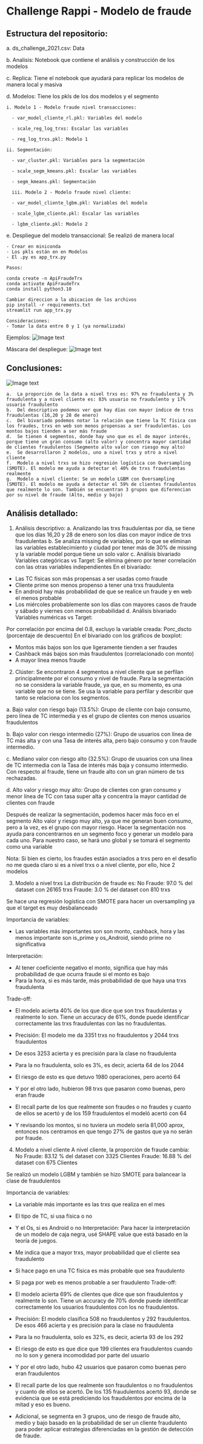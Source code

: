 # Challenge Rappi - Modelo de fraude

## Estructura del repositorio:

a. ds_challenge_2021.csv: Data 

b. Analisis: Notebook que contiene el análisis y construcción de los modelos

c. Replica: Tiene el notebook que ayudará para replicar los modelos de manera local y masiva

d. Modelos: Tiene los pkls de los dos modelos y el segmento

    i. Modelo 1 - Modelo fraude nivel transacciones:

      - var_model_cliente_rl.pkl: Variables del modelo

      - scale_reg_log_trxs: Escalar las variables

      - reg_log_trxs.pkl: Modelo 1

    ii. Segmentación:  
    
      - var_cluster.pkl: Variables para la segmentación

      - scale_segm_kmeans.pkl: Escalar las variables

      - segm_kmeans.pkl: Segmentación
      
      iii. Modelo 2 - Modelo fraude nivel cliente:

      - var_model_cliente_lgbm.pkl: Variables del modelo

      - scale_lgbm_cliente.pkl: Escalar las variables

      - lgbm_cliente.pkl: Modelo 2    
      
  e. Despliegue del modelo transaccional: Se realizó de manera local
  
  	- Crear en miniconda
	- Los pkls están en en Modelos
	- El .py es app_trx.py
	
	Pasos: 
  
  	conda create -n ApiFraudeTrx
	conda activate ApiFraudeTrx
	conda install python3.10
	
	Cambiar direccion a la ubicacion de los archivos
	pip install -r requirements.txt
	streamlit run app_trx.py 
	
	Consideraciones:
	- Tomar la data entre 0 y 1 (ya normalizada)
	
Ejemplos:
![Image text](https://github.com/EdwinChirre/ds_challeng_rappi/blob/main/EjemploDespliegue/Ejemplos.png)
	
Máscara del despliegue:
![Image text](https://github.com/EdwinChirre/ds_challeng_rappi/blob/main/EjemploDespliegue/ModeloDespliegue.PNG)
  
  
 ## Conclusiones:
 
![Image text](https://github.com/EdwinChirre/ds_challeng_rappi/blob/55f677520cfd825daa16c388e838409e7a632cde/Conclusion_Modelo.png)
 
    a.	La proporción de la data a nivel trxs es: 97% no fraudulenta y 3% fraudulenta y a nivel cliente es: 83% usuario no fraudulento y 17% usuario fraudulento
    b.	Del descriptivo podemos ver que hay días con mayor índice de trxs fraudulentas (16,20 y 28 de enero)
    c.	Del bivariado podemos notar la relación que tiene la TC física con los fraudes, trxs en web son menos propensas a ser fraudulentas. Los montos bajos tienden a ser más fraude
    d.	Se tienen 4 segmentos, donde hay uno que es el de mayor interés, porque tiene un gran consumo (alto valor) y concentra mayor cantidad de clientes fraudulentos (Segmento alto valor con riesgo muy alto)
    e.	Se desarrollaron 2 modelos, uno a nivel trxs y otro a nivel cliente
    f.	Modelo a nivel trxs se hizo regresión logística con Oversampling (SMOTE). El modelo me ayuda a detectar el 40% de trxs fraudulentas realmente
    g.	Modelo a nivel cliente: Se un modelo LGBM con Oversampling (SMOTE). El modelo me ayuda a detectar el 59% de clientes fraudulentos que realmente lo son. También se encuentran 3 grupos que diferencian por su nivel de fraude (Alto, medio y bajo)

 
 ## Análisis detallado:
 
 1.	Análisis descriptivo:
a.	Analizando las trxs fraudulentas por día, se tiene que los días 16,20 y 28 de enero son los días con mayor índice de trxs fraudulentas
b.	Se analiza missing de variables, por lo que se eliminan las variables establecimiento y ciudad por tener más de 30% de missing y la variable model porque tiene un solo valor
c.	Análisis bivariado Variables categóricas vs Target:
Se elimina género por tener correlación con las otras variables independientes
En el bivariado:

-	Las TC físicas son más propensas a ser usadas como fraude
-	Cliente prime son menos propenso a tener una trxs fraudulenta
-	En android hay más probabilidad de que se realice un fraude y en web el menos probable
-	Los miércoles probablemente son los días con mayores casos de fraude y sábado y viernes con menos probabilidad
d.	Análisis bivariado Variables numéricas vs Target:

Por correlación por encima del 0.8, excluyo la variable creada: Porc_dscto (porcentaje de descuento)
En el bivariado con los gráficos de boxplot:

-	Montos más bajos son los que ligeramente tienden a ser fraudes
-	Cashback más bajos son más fraudulentos (correlacionado con monto)
-	A mayor línea menos fraude



2.	Clúster: 
Se encontraron 4 segmentos a nivel cliente que se perfilan principalmente por el consumo y nivel de fraude. Para la segmentación no se considera la variable fraude, ya que, en su momento, es una variable que no se tiene. Se usa la variable para perfilar y describir que tanto se relaciona con los segmentos.

a.	Bajo valor con riesgo bajo (13.5%): Grupo de cliente con bajo consumo, pero línea de TC intermedia y es el grupo de clientes con menos usuarios fraudulentos

b.	Bajo valor con riesgo intermedio (27%): Grupo de usuarios con línea de TC más alta y con una Tasa de interés alta, pero bajo consumo y con fraude intermedio.

c.	Mediano valor con riesgo alto (32.5%): Grupo de usuarios con una línea de TC intermedia con la Tasa de interés más baja y consumo intermedio. Con respecto al fraude, tiene un fraude alto con un gran número de txs rechazadas.

d.	Alto valor y riesgo muy alto: Grupo de clientes con gran consumo y menor línea de TC con tasa super alta y concentra la mayor cantidad de clientes con fraude

Después de realizar la segmentación, podemos hacer más foco en el segmento Alto valor y riesgo muy alto, ya que me generan buen consumo, pero a la vez, es el grupo con mayor riesgo.
Hacer la segmentación nos ayuda para concentrarnos en un segmento foco y generar un modelo para cada uno. Para nuestro caso, se hará uno global y se tomará el segmento como una variable

Nota: Si bien es cierto, los fraudes están asociados a trxs pero en el desafío no me queda claro si es a nivel trxs o a nivel cliente, por ello, hice 2 modelos

3.	Modelo a nivel trxs
La distribución de fraude es: 
No Fraude: 97.0 % del dataset con 26165 trxs 
Fraude: 3.0 % del dataset con 810 trxs


Se hace una regresión logística con SMOTE para hacer un oversampling ya que el target es muy desbalanceado


Importancia de variables:
-	Las variables más importantes son son monto, cashback, hora y las menos importante son is_prime y os_Android, siendo prime no significativa 

Interpretación:
-	Al tener coeficiente negativo el monto, significa que hay más probabilidad de que ocurra fraude si el monto es bajo
-	Para la hora, si es más tarde, más probabilidad de que haya una trxs fraudulenta

Trade-off:
-	El modelo acierta 40% de los que dice que son trxs fraudulentas y realmente lo son. Tiene un accuracy de 61%, donde puede identificar correctamente las trxs fraudulentas con las no fraudulentas.

-	Precisión: El modelo me da 3351 trxs no fraudulentos y 2044 trxs fraudulentos
-	De esos 3253 acierta y es precisión para la clase no fraudulenta
-	Para la no fraudulenta, solo es 3%, es decir, acierta 64 de los 2044
-	El riesgo de esto es que detuvo 1980 operaciones, pero acertó 64
-	Y por el otro lado, hubieron 98 trxs que pasaron como buenas, pero eran fraude
-	El recall parte de los que realmente son fraudes o no fraudes y cuanto de ellos se acertó y de los 159 fraudulentos el modeló acertó con 64
-	Y revisando los montos, si no tuviera un modelo sería 81,000 aprox, entonces nos centramos en que tengo 27% de gastos que ya no serán por fraude.

4.	Modelo a nivel cliente
A nivel cliente, la proporción de fraude cambia:
No Fraude: 83.12 % del dataset con 3325 Clientes
Fraude: 16.88 % del dataset con 675 Clientes
	
Se realizó un modelo LGBM y también se hizo SMOTE para balancear la clase de fraudulentos

Importancia de variables:
-	La variable más importante es las trxs que realiza en el mes
-	El tipo de TC, si usa física o no
-	Y el Os, si es Android o no
Interpretación:
Para hacer la interpretación de un modelo de caja negra, usé SHAPE value que está basado en la teoría de juegos.
-	Me indica que a mayor trxs, mayor probabilidad que el cliente sea fraudulento
-	Si hace pago en una TC física es más probable que sea fraudulento
-	Si paga por web es menos probable a ser fraudulento
Trade-off:
-	El modelo acierta 69% de clientes que dice que son fraudulentos y realmente lo son. Tiene un accuracy de 70% donde puede identificar correctamente los usuarios fraudulentos con los no fraudulentos.

-	Precisión: El modelo clasifica 508 no fraudulentos y 292 fraudulentos. De esos 466 acierta y es precisión para la clase no fraudulenta
-	Para la no fraudulenta, solo es 32%, es decir, acierta 93 de los 292
-	El riesgo de esto es que dice que 199 clientes era fraudulentos cuando no lo son y genera incomodidad por parte del usuario

-	Y por el otro lado, hubo 42 usuarios que pasaron como buenas pero eran fraudulentos

-	El recall parte de los que realmente son fraudulentos o no fraudulentos y cuanto de ellos se acertó. De los 135 fraudulentos acertó 93, donde se evidencia que se está prediciendo los fraudulentos por encima de la mitad y eso es bueno.

-	Adicional, se segmenta en 3 grupos, uno de riesgo de fraude alto, medio y bajo basado en la probabilidad de ser un cliente fraudulento para poder aplicar estrategias diferenciadas en la gestión de detección de fraude.

